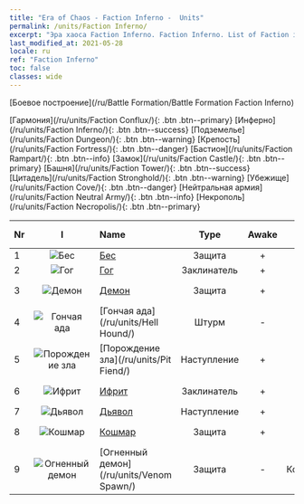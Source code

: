 ```yaml
---
title: "Era of Chaos - Faction Inferno -  Units"
permalink: /units/Faction Inferno/
excerpt: "Эра хаоса Faction Inferno. Faction Inferno. List of Faction in Era of Chaos"
last_modified_at: 2021-05-28
locale: ru
ref: "Faction Inferno"
toc: false
classes: wide
---
```

  [Боевое построение](/ru/Battle Formation/Battle Formation Faction Inferno)

 [Гармония](/ru/units/Faction Conflux/){: .btn .btn--primary} [Инферно](/ru/units/Faction Inferno/){: .btn .btn--success} [Подземелье](/ru/units/Faction Dungeon/){: .btn .btn--warning} [Крепость](/ru/units/Faction Fortress/){: .btn .btn--danger} [Бастион](/ru/units/Faction Rampart/){: .btn .btn--info} [Замок](/ru/units/Faction Castle/){: .btn .btn--primary} [Башня](/ru/units/Faction Tower/){: .btn .btn--success} [Цитадель](/ru/units/Faction Stronghold/){: .btn .btn--warning} [Убежище](/ru/units/Faction Cove/){: .btn .btn--danger} [Нейтральная армия](/ru/units/Faction Neutral Army/){: .btn .btn--info} [Некрополь](/ru/units/Faction Necropolis/){: .btn .btn--primary} 

  | Nr | I |         Name        |   Type   | Awake | Ранг |   Members     |  Stars  | Exclusive | Attack  |     HP    |  Awaken Name  |
  |:---|:-:|:--------------------|:--------:|:-----:|:---------:|:-------------:|:-------:|:---------:|:-------:|:---------:|:--------------|
  | 1 | ![Бес](/images/u/ti_xiaoemo.jpg) | [Бес](/ru/units/Imp/) | Защита | + | R | x9 | <i class="fas fa-star"/> | - | 51.3 | 1224 |  Черти  |
  | 2 | ![Гог](/images/u/ti_touhuoguai.jpg) | [Гог](/ru/units/Gog/) | Заклинатель | + | R | x9 | <i class="fas fa-star"/> | - | 102.6 | 629 |  Магог  |
  | 3 | ![Демон](/images/u/ti_changjiaoemo.jpg) | [Демон](/ru/units/Demon/) | Защита | + | SR | x4 | <i class="fas fa-star"/><i class="fas fa-star"/> | + | 114.4 | 2489 |  Стражник Инферно  |
  | 4 | ![Гончая ада](/images/u/ti_santouquan.jpg) | [Гончая ада](/ru/units/Hell Hound/) | Штурм | - | SR | x9 | <i class="fas fa-star"/><i class="fas fa-star"/> | + | 77.8 | 827 |   -   |
  | 5 | ![Порождение зла](/images/u/ti_diyulingzhu.jpg) | [Порождение зла](/ru/units/Pit Fiend/) | Наступление | + | SR | x4 | <i class="fas fa-star"/><i class="fas fa-star"/> | - | 174.9 | 1850 |  Владыка бездны  |
  | 6 | ![Ифрит](/images/u/ti_liehuojingling.jpg) | [Ифрит](/ru/units/Efreeti/) | Заклинатель | + | SR | x4 | <i class="fas fa-star"/><i class="fas fa-star"/> | - | 225.4 | 1446 |  Султан ифритов  |
  | 7 | ![Дьявол](/images/u/ti_daemo.jpg) | [Дьявол](/ru/units/Devil/) | Наступление | + | SSR | x1 | <i class="fas fa-star"/><i class="fas fa-star"/><i class="fas fa-star"/> | - | 792.0 | 5431 |  Архидьявол  |
  | 8 | ![Кошмар](/images/u/ti_mengyanshou.jpg) | [Кошмар](/ru/units/Nightmare/) | Защита | + | SR | x4 | <i class="fas fa-star"/><i class="fas fa-star"/><i class="fas fa-star"/> | - | 84.1 | 2691 |  Копыто дьявола  |
  | 9 | ![Огненный демон](/images/u/ti_yanmo.jpg) | [Огненный демон](/ru/units/Venom Spawn/) | Защита | - | Командующий | x1 | <i class="fas fa-star"/><i class="fas fa-star"/><i class="fas fa-star"/> | - | 375.0 | 13350 |   -   |
